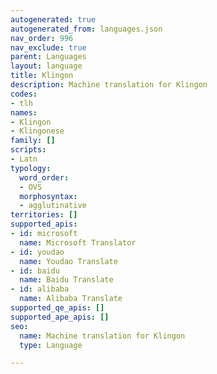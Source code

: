 ```yaml
---
autogenerated: true
autogenerated_from: languages.json
nav_order: 996
nav_exclude: true
parent: Languages
layout: language
title: Klingon
description: Machine translation for Klingon
codes:
- tlh
names:
- Klingon
- Klingonese
family: []
scripts:
- Latn
typology:
  word_order:
  - OVS
  morphosyntax:
  - agglutinative
territories: []
supported_apis:
- id: microsoft
  name: Microsoft Translator
- id: youdao
  name: Youdao Translate
- id: baidu
  name: Baidu Translate
- id: alibaba
  name: Alibaba Translate
supported_qe_apis: []
supported_ape_apis: []
seo:
  name: Machine translation for Klingon
  type: Language

---
```



